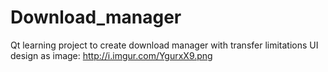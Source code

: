 # Download_manager
Qt learning project to create download manager with transfer limitations
UI design as image: http://i.imgur.com/YgurxX9.png